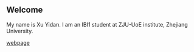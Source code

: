 ## Welcome 

My name is Xu Yidan. 
I am an IBI1 student at ZJU-UoE institute, Zhejiang University.

[webpage](https://c.zju.edu.cn/) 
